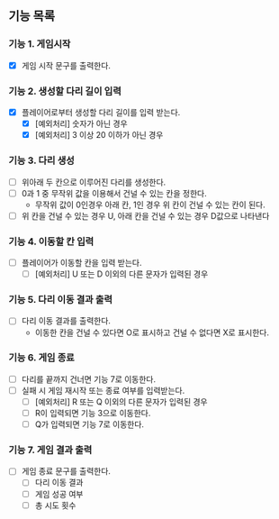 ## 기능 목록

### 기능 1. 게임시작

- [x] 게임 시작 문구를 출력한다.

### 기능 2. 생성할 다리 길이 입력

- [x] 플레이어로부터 생성할 다리 길이를 입력 받는다.
  - [x] [예외처리] 숫자가 아닌 경우
  - [x] [예외처리] 3 이상 20 이하가 아닌 경우

### 기능 3. 다리 생성

- [ ] 위아래 두 칸으로 이루어진 다리를 생성한다.
- [ ] 0과 1 중 무작위 값을 이용해서 건널 수 있는 칸을 정한다.
  - 무작위 값이 0인경우 아래 칸, 1인 경우 위 칸이 건널 수 있는 칸이 된다.
- [ ] 위 칸을 건널 수 있는 경우 U, 아래 칸을 건널 수 있는 경우 D값으로 나타낸다

### 기능 4. 이동할 칸 입력

- [ ] 플레이어가 이동할 칸을 입력 받는다.
  - [ ] [예외처리] U 또는 D 이외의 다른 문자가 입력된 경우

### 기능 5. 다리 이동 결과 출력

- [ ] 다리 이동 결과를 출력한다.
  - 이동한 칸을 건널 수 있다면 O로 표시하고 건널 수 없다면 X로 표시한다.

### 기능 6. 게임 종료

- [ ] 다리를 끝까지 건너면 기능 7로 이동한다.
- [ ] 실패 시 게임 재시작 또는 종료 여부를 입력받는다.
  - [ ] [예외처리] R 또는 Q 이외의 다른 문자가 입력된 경우
  - [ ] R이 입력되면 기능 3으로 이동한다.
  - [ ] Q가 입력되면 기능 7로 이동한다.

### 기능 7. 게임 결과 출력

- [ ] 게임 종료 문구를 출력한다.
  - [ ] 다리 이동 결과
  - [ ] 게임 성공 여부
  - [ ] 총 시도 횟수
